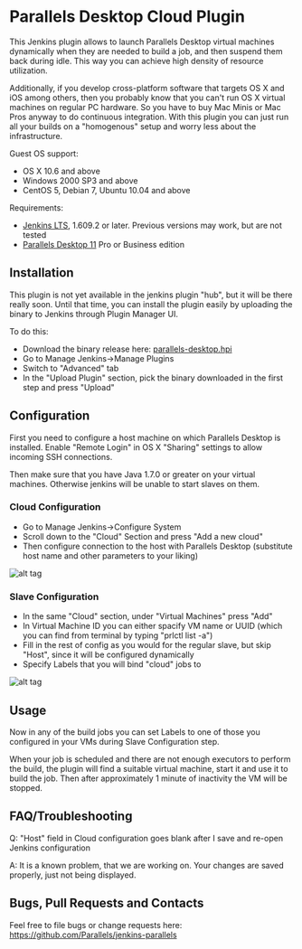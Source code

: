 # Parallels Desktop Cloud Plugin #

This Jenkins plugin allows to launch Parallels Desktop virtual machines dynamically when they are needed to build a job, and then suspend them back during idle. This way you can achieve high density of resource utilization.

Additionally, if you develop cross-platform software that targets OS X and iOS among others, then you probably know that you can't run OS X virtual machines on regular PC hardware. So you have to buy Mac Minis or Mac Pros anyway to do continuous integration. With this plugin you can just run all your builds on a "homogenous" setup and worry less about the infrastructure.

Guest OS support:
* OS X 10.6 and above
* Windows 2000 SP3 and above
* CentOS 5, Debian 7, Ubuntu 10.04 and above

Requirements:
* [Jenkins LTS](https://jenkins-ci.org/changelog-stable), 1.609.2 or later. Previous versions may work, but are not tested
* [Parallels Desktop 11](http://www.parallels.com/products/desktop/) Pro or Business edition

## Installation ##

This plugin is not yet available in the jenkins plugin "hub", but it will be there really soon. Until that time, you can install the plugin easily by uploading the binary to Jenkins through Plugin Manager UI.

To do this:
* Download the binary release here: [parallels-desktop.hpi](https://github.com/Parallels/jenkins-parallels/releases/download/v0.1/parallels-desktop.hpi)
* Go to Manage Jenkins->Manage Plugins
* Switch to "Advanced" tab
* In the "Upload Plugin" section, pick the binary downloaded in the first step and press "Upload"

## Configuration ##

First you need to configure a host machine on which Parallels Desktop is installed. Enable "Remote Login" in OS X "Sharing" settings to allow incoming SSH connections.

Then make sure that you have Java 1.7.0 or greater on your virtual machines. Otherwise jenkins will be unable to start slaves on them.

### Cloud Configuration ###

* Go to Manage Jenkins->Configure System
* Scroll down to the "Cloud" Section and press "Add a new cloud"
* Then configure connection to the host with Parallels Desktop (substitute host name and other parameters to your liking)

![alt tag](https://raw.githubusercontent.com/Parallels/jenkins-parallels/master/src/main/resources/cloud_config.png?token=AGasieKI4XsJMblErXOWrlR2n7QOlyzxks5V3HPqwA%3D%3D)

### Slave Configuration ###

* In the same "Cloud" section, under "Virtual Machines" press "Add"
* In Virtual Machine ID you can either spacify VM name or UUID (which you can find from terminal by typing "prlctl list -a")
* Fill in the rest of config as you would for the regular slave, but skip "Host", since it will be configured dynamically
* Specify Labels that you will bind "cloud" jobs to

![alt tag](https://raw.githubusercontent.com/Parallels/jenkins-parallels/master/src/main/resources/slave_config.png?token=AGasiSnBRAeyZgiq8VkF3CSicTs97cfyks5V3HPFwA%3D%3D)

## Usage ##

Now in any of the build jobs you can set Labels to one of those you configured in your VMs during Slave Configuration step.

When your job is scheduled and there are not enough executors to perform the build, the plugin will find a suitable virtual machine, start it and use it to build the job. Then after approximately 1 minute of inactivity the VM will be stopped.

## FAQ/Troubleshooting ##

Q: "Host" field in Cloud configuration goes blank after I save and re-open Jenkins configuration

A: It is a known problem, that we are working on. Your changes are saved properly, just not being displayed.

## Bugs, Pull Requests and Contacts ##

Feel free to file bugs or change requests here:
https://github.com/Parallels/jenkins-parallels
